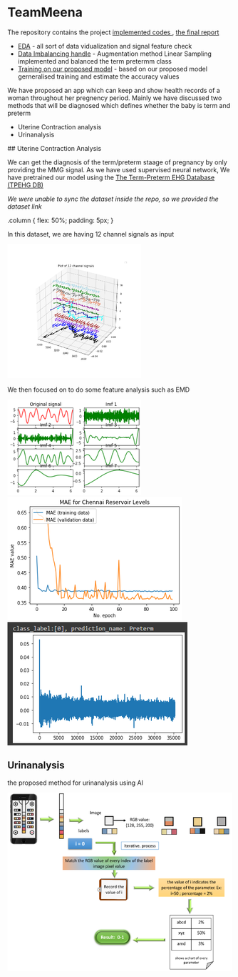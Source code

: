# TeamMeena
The repository contains the project <a href="implemented_codes"> implemented codes </a>, <a href="Report_team_Meena.pdf"> the final report </a>
<ul>
<li><a href = "implemented_codes/EDA.ipynb">EDA</a> - all sort of data vidualization and signal feature check</li>
<li><a href = "implemented_codes/Data_Imbalancing_handeling.ipynb">Data Imbalancing handle</a> - Augmentation method Linear Sampling implemented and balanced the term pretermm class</li>
<li><a href = "implemented_codes/Train_on_our_proposed_Model.ipynb">Training on our proposed model</a> - based on our proposed model gerneralised training and estimate the accuracy values</li>
</ul>


<p>We have proposed an app which can keep and show health records of a woman throughout her pregnency period. Mainly we have discussed two methods that will be diagnosed which defines whether the baby is term and preterm</p>
<ul>
  <li>Uterine Contraction analysis</li>
  <li>Urinanalysis</li>
  </ul>
## Uterine Contraction Analysis
<p>We can get the diagnosis of the term/preterm staage of pregnancy by only providing the MMG signal. As we have used supervised neural network, We have pretrained our model using the <a href="https://archive.physionet.org/physiobank/database/tpehgdb/">The Term-Preterm EHG Database (TPEHG DB)</a>
<p><i>We were unable to sync the dataset inside the repo, so we provided the dataset link</i></p>

.column {
  flex: 50%;
  padding: 5px;
}
</style>
</head>
<body>
  
<p>In this dataset, we are having 12 channel signals as input</p>
<img src = "images/plot signals (1).png" width = 300 >
<p>We then focused on to do some feature analysis such as EMD</p>
<img src = "images/EMD.png" width = 300 >
<div class="row">
  <div class="column">
    <img src="images/training.png" alt="Training Matrix" >
  </div>
  <div class="column">
    <img src="images/prediction.PNG" alt="Prediction Demo" >
  </div>
 </div>

## Urinanalysis
<p>the proposed method for urinanalysis using AI</p>
<img src = "images/urine.png" height = 400>
